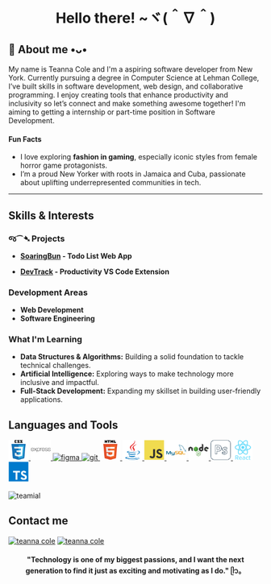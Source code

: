 
<h1 align="center">
  Hello there! ~ヾ(＾∇＾)<br>
</h1>
  
## 🐛 About me •ᴗ•
My name is Teanna Cole and I'm a aspiring software developer from New York. Currently pursuing a degree in Computer Science at Lehman College, I’ve built skills in software development, web design, and collaborative programming. I enjoy creating tools that enhance productivity and inclusivity so let’s connect and make something awesome together! I'm aiming to getting a internship or part-time position in Software Development.

#### Fun Facts

- I love exploring **fashion in gaming**, especially iconic styles from female horror game protagonists.
- I’m a proud New Yorker with roots in Jamaica and Cuba, passionate about uplifting underrepresented communities in tech.
  
--- 

##  Skills & Interests

### જ⁀➴ Projects

- **[SoaringBun](https://github.com/Teamial/SoaringBun_Todo-App) - Todo List Web App**

- **[DevTrack](https://github.com/Teamial/DevTrack) - Productivity VS Code Extension**

### Development Areas
- **Web Development**
- **Software Engineering**

### What I'm Learning

- **Data Structures & Algorithms:** Building a solid foundation to tackle technical challenges.
- **Artificial Intelligence:** Exploring ways to make technology more inclusive and impactful.
- **Full-Stack Development:** Expanding my skillset in building user-friendly applications.

## Languages and Tools
<p align="left"> <a href="https://www.w3schools.com/css/" target="_blank" rel="noreferrer"> <img src="https://raw.githubusercontent.com/devicons/devicon/master/icons/css3/css3-original-wordmark.svg" alt="css3" width="40" height="40"/> </a> <a href="https://expressjs.com" target="_blank" rel="noreferrer"> <img src="https://raw.githubusercontent.com/devicons/devicon/master/icons/express/express-original-wordmark.svg" alt="express" width="40" height="40"/> </a> <a href="https://www.figma.com/" target="_blank" rel="noreferrer"> <img src="https://www.vectorlogo.zone/logos/figma/figma-icon.svg" alt="figma" width="40" height="40"/> </a> <a href="https://git-scm.com/" target="_blank" rel="noreferrer"> <img src="https://www.vectorlogo.zone/logos/git-scm/git-scm-icon.svg" alt="git" width="40" height="40"/> </a> <a href="https://www.w3.org/html/" target="_blank" rel="noreferrer"> <img src="https://raw.githubusercontent.com/devicons/devicon/master/icons/html5/html5-original-wordmark.svg" alt="html5" width="40" height="40"/> </a> <a href="https://www.java.com" target="_blank" rel="noreferrer"> <img src="https://raw.githubusercontent.com/devicons/devicon/master/icons/java/java-original.svg" alt="java" width="40" height="40"/> </a> <a href="https://developer.mozilla.org/en-US/docs/Web/JavaScript" target="_blank" rel="noreferrer"> <img src="https://raw.githubusercontent.com/devicons/devicon/master/icons/javascript/javascript-original.svg" alt="javascript" width="40" height="40"/> </a> <a href="https://www.mysql.com/" target="_blank" rel="noreferrer"> <img src="https://raw.githubusercontent.com/devicons/devicon/master/icons/mysql/mysql-original-wordmark.svg" alt="mysql" width="40" height="40"/> </a> <a href="https://nodejs.org" target="_blank" rel="noreferrer"> <img src="https://raw.githubusercontent.com/devicons/devicon/master/icons/nodejs/nodejs-original-wordmark.svg" alt="nodejs" width="40" height="40"/> </a> <a href="https://www.photoshop.com/en" target="_blank" rel="noreferrer"> <img src="https://raw.githubusercontent.com/devicons/devicon/master/icons/photoshop/photoshop-line.svg" alt="photoshop" width="40" height="40"/> </a> <a href="https://reactjs.org/" target="_blank" rel="noreferrer"> <img src="https://raw.githubusercontent.com/devicons/devicon/master/icons/react/react-original-wordmark.svg" alt="react" width="40" height="40"/> </a> <a href="https://www.typescriptlang.org/" target="_blank" rel="noreferrer"> <img src="https://raw.githubusercontent.com/devicons/devicon/master/icons/typescript/typescript-original.svg" alt="typescript" width="40" height="40"/> </a> </p>

<p><img align="center" src="https://github-readme-stats.vercel.app/api/top-langs?username=teamial&show_icons=true&locale=en&layout=compact" alt="teamial" /></p>

## Contact me
<a href="https://linkedin.com/in/teanna cole" target="blank"><img align="center" src="https://img.shields.io/badge/linkedin-%230077B5.svg?style=for-the-badge&logo=linkedin&logoColor=white" alt="teanna cole"/></a>
<a href="48teanna@gmail.com" target="blank"><img align="center" src="https://img.shields.io/badge/Gmail-D14836?style=for-the-badge&logo=gmail&logoColor=white" alt="teanna cole"/></a>
<br>
<h4 align="center">   "Technology is one of my biggest passions, and I want the next generation to find it just as exciting and motivating as I do." ᥫ᭡。</h4>

